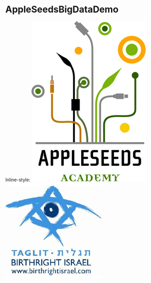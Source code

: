 # AppleSeedsBigDataDemo

Inline-style: 
![alt text](./images/appleseeds.jpg "") 
![alt text](./images/birthright-logo.gif "")
